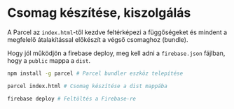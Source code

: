 # Csomag készítése, kiszolgálás

A Parcel az `index.html`-től kezdve feltérképezi a függőségeket és mindent a megfelelő átalakítással előkészít a végső csomaghoz (bundle).

Hogy jól működjön a firebase deploy, meg kell adni a `firebase.json` fájlban, hogy a `public` mappa a `dist`.

```bash
npm install -g parcel # Parcel bundler eszköz telepítése
```

```bash
parcel index.html # Csomag készítése a dist mappába
```

```bash
firebase deploy # Feltöltés a Firebase-re
```
